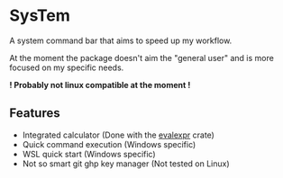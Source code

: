 # SysTem

A system command bar that aims to speed up my workflow.

At the moment the package doesn't aim the "general user" and is more focused on my specific needs.

**! Probably not linux compatible at the moment !**

## Features

- Integrated calculator (Done with the [evalexpr](https://docs.rs/evalexpr/latest/evalexpr/) crate)
- Quick command execution (Windows specific)
- WSL quick start (Windows specific)
- Not so smart git ghp key manager (Not tested on Linux)